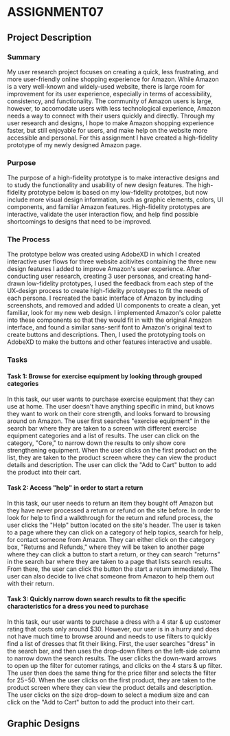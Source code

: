 # ASSIGNMENT07
## Project Description
### Summary
My user research project focuses on creating a quick, less frustrating, and more user-friendly online shopping experience for Amazon. While Amazon is a very well-known and widely-used website, there is large room for improvement for its user experience, especially in terms of accessibility, consistency, and functionality. The community of Amazon users is large, however, to accomodate users with less technological experience, Amazon needs a way to connect with their users quickly and directly. Through my user research and designs, I hope to make Amazon shopping experience faster, but still enjoyable for users, and make help on the website more accessible and personal. For this assignment I have created a high-fidelity prototype of my newly designed Amazon page.

### Purpose
The purpose of a high-fidelity prototype is to make interactive designs and to study the functionality and usability of new design features. The high-fidelity prototype below is based on my low-fidelity prototpes, but now include more visual design information, such as graphic elements, colors, UI components, and familiar Amazon features. High-fidelity prototypes are interactive, validate the user interaction flow, and help find possible shortcomings to designs that need to be improved.

### The Process
The prototype below was created using AdobeXD in which I created interactive user flows for three website acitivites containing the three new design features I added to improve Amazon's user experience. After conducting user research, creating 3 user personas, and creating hand-drawn low-fidelity prototypes, I used the feedback from each step of the UX-design process to create high-fidelity prototypes to fit the needs of each persona. I recreated the basic interface of Amazon by including screenshots, and removed and added UI components to create a clean, yet familiar, look for my new web design. I implemented Amazon's color palette into these components so that they would fit in with the original Amazon interface, and found a similar sans-serif font to Amazon's original text to create buttons and descriptions. Then, I used the prototyping tools on AdobeXD to make the buttons and other features interactive and usable.

### Tasks
#### Task 1: Browse for exercise equipment by looking through grouped categories
In this task, our user wants to purchase exercise equipment that they can use at home. The user doesn't have anything specific in mind, but knows they want to work on their core strength, and looks forward to browsing around on Amazon. The user first searches "exercise equipment" in the search bar where they are taken to a screen with different exercise equipment categories and a list of results. The user can click on the category, "Core," to narrow down the results to only show core strengthening equipment. When the user clicks on the first product on the list, they are taken to the product screen where they can view the product details and description. The user can click the "Add to Cart" button to add the product into their cart.

#### Task 2: Access "help" in order to start a return
In this task, our user needs to return an item they bought off Amazon but they have never processed a return or refund on the site before. In order to look for help to find a walkthrough for the return and refund process, the user clicks the "Help" button located on the site's header. The user is taken to a page where they can click on a category of help topics, search for help, for contact someone from Amazon. They can either click on the category box, "Returns and Refunds," where they will be taken to another page where they can click a button to start a return, or they can search "returns" in the search bar where they are taken to a page that lists search results. From there, the user can click the button the start a return immediately. The user can also decide to live chat someone from Amazon to help them out with their return.

#### Task 3: Quickly narrow down search results to fit the specific characteristics for a dress you need to purchase
In this task, our user wants to purchase a dress with a 4 star & up customer rating that costs only around $30. However, our user is in a hurry and does not have much time to browse around and needs to use filters to quickly find a list of dresses that fit their liking. First, the user searches "dress" in the search bar, and then uses the drop-down filters on the left-side column to narrow down the search results. The user clicks the down-ward arrows to open up the filter for cutomer ratings, and clicks on the 4 stars & up filter. The user then does the same thing for the price filter and selects the filter for $25-$50. When the user clicks on the first product, they are taken to the product screen where they can view the product details and description. The user clicks on the size drop-down to select a medium size and can click on the "Add to Cart" button to add the product into their cart.

## Graphic Designs
